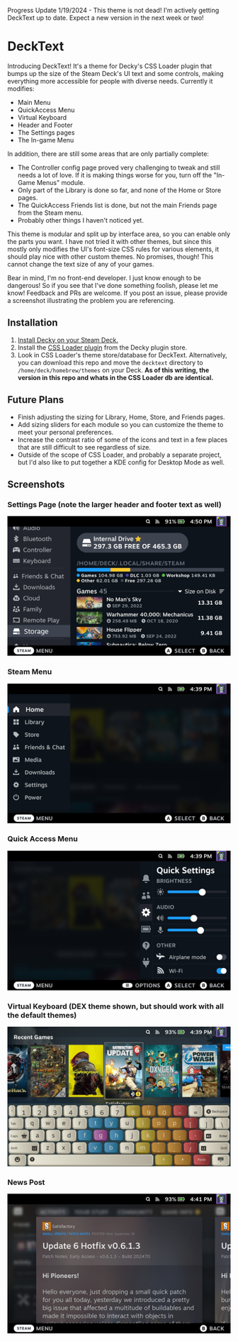 Progress Update 1/19/2024 - This theme is not dead! I'm actively getting DeckText up to date. Expect a new version in the next week or two!

# DeckText
Introducing DeckText! It's a theme for Decky's CSS Loader plugin that bumps up the size of the Steam Deck's UI text and some controls, making everything more accessible for people with diverse needs. Currently it modifies: 

- Main Menu
- QuickAccess Menu
- Virtual Keyboard
- Header and Footer 
- The Settings pages
- The In-game Menu

In addition, there are still some areas that are only partially complete:
- The Controller config page proved very challenging to tweak and still needs a lot of love. If it is making things worse for you, turn off the "In-Game Menus" module. 
- Only part of the Library is done so far, and none of the Home or Store pages.
- The QuickAccess Friends list is done, but not the main Friends page from the Steam menu.
- Probably other things I haven't noticed yet.

This theme is modular and split up by interface area, so you can enable only the parts you want. I have not tried it with other themes, but since this mostly only modifies the UI's font-size CSS rules for various elements, it should play nice with other custom themes. No promises, though! This cannot change the text size of any of your games. 

Bear in mind, I'm no front-end developer. I just know enough to be dangerous! So if you see that I've done something foolish, please let me know! Feedback and PRs are welcome. If you post an issue, please provide a screenshot illustrating the problem you are referencing.

## Installation
1. [Install Decky on your Steam Deck.](https://github.com/SteamDeckHomebrew/decky-loader#installation)
2. Install the [CSS Loader plugin](https://github.com/suchmememanyskill/SDH-CssLoader) from the Decky plugin store.
3. Look in CSS Loader's theme store/database for DeckText. Alternatively, you can download this repo and move the `decktext` directory to `/home/deck/homebrew/themes` on your Deck. **As of this writing, the version in this repo and whats in the CSS Loader db are identical.**

## Future Plans
- Finish adjusting the sizing for Library, Home, Store, and Friends pages.
- Add sizing sliders for each module so you can customize the theme to meet your personal preferences.
- Increase the contrast ratio of some of the icons and text in a few places that are still difficult to see regardless of size.
- Outside of the scope of CSS Loader, and probably a separate project, but I'd also like to put together a KDE config for Desktop Mode as well. 

## Screenshots

### Settings Page (note the larger header and footer text as well)
![Steam Deck Settings page with DeckText theme applied](/screenshots/settings.jpg)

### Steam Menu
![Steam Deck Main Menu with DeckText theme applied](/screenshots/steam.jpg)

### Quick Access Menu
![Steam Deck Quick Access Menu with DeckText theme applied](/screenshots/qam.jpg)

### Virtual Keyboard (DEX theme shown, but should work with all the default themes)
![Steam Deck virtual keyboard with DeckText theme applied](/screenshots/vkeyboard.jpg)

### News Post
![Steam Deck virtual keyboard with DeckText theme applied](/screenshots/news.jpg)

